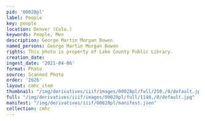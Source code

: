 ```yaml
---
pid: '00028pl'
label: People
key: people
location: Denver (Colo.)
keywords: People, Men
description: George Martin Morgan Bowen
named_persons: George Martin Morgan Bowen
rights: This photo is property of Lake County Public Library.
creation_date: 
ingest_date: '2021-04-06'
format: Photo
source: Scanned Photo
order: '2626'
layout: cmhc_item
thumbnail: "/img/derivatives/iiif/images/00028pl/full/250,/0/default.jpg"
full: "/img/derivatives/iiif/images/00028pl/full/1140,/0/default.jpg"
manifest: "/img/derivatives/iiif/00028pl/manifest.json"
collection: cmhc
---
```

